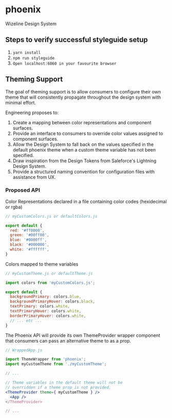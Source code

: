 # phoenix
Wizeline Design System

## Steps to verify successful styleguide setup

1. `yarn install`
2. `npm run styleguide`
3. `Open localhost:6060 in your favourite browser`


## Theming Support

The goal of theming support is to allow consumers to configure their own theme that will consistently propagate throughout the design system with minimal effort.

Engineering proposes to:
1. Create a mapping between color representations and component surfaces.
2. Provide an interface to consumers to override color values assigned to component surfaces.
3. Allow the Design System to fall back on the values specified in the default phoenix theme when a custom theme variable has not been specified.
4. Draw inspiration from the Design Tokens from Saleforce's Lightning Design System.
5. Provide a structured naming convention for configuration files with assistance from UX.


### Proposed API

Color Representations declared in a file containing color codes (hexidecimal or rgba)

```jsx
// myCustomColors.js or defaultColors.js

export default {
  red: '#ff0000',
  green: '#00ff00',
  blue: '#0000ff',
  black: '#000000',
  white: '#ffffff',
}
```

Colors mapped to theme variables
```jsx
// myCustomTheme.js or defaultTheme.js

import colors from 'myCustomColors.js';

export default {
  backgroundPrimary: colors.blue,
  backgroundPrimaryHover: colors.black,
  textPrimary: colors.white,
  textPrimaryHover: colors.white,
  borderPrimaryHover: colors.white,
  // ... etc ...
}
```

The Phoenix API will provide its own ThemeProvider wrapper component that
consumers can pass an alternative theme to as a prop.

```jsx
// WrappedApp.js

import ThemeWrapper from 'phoenix';
import myCustomTheme from './myCustomTheme';

// ...

// Theme variables in the default theme will not be
// overridden if a theme prop is not provided.
<ThemeProvider theme={ myCustomTheme } />
  <App />
</ThemeProvider>

// ...
```
